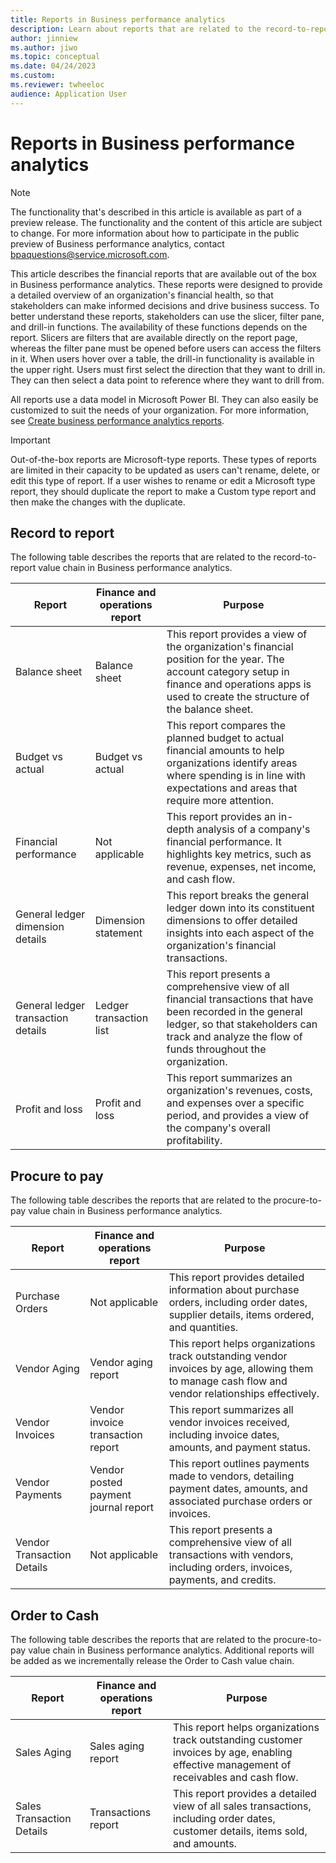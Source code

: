 ```yaml
---
title: Reports in Business performance analytics
description: Learn about reports that are related to the record-to-report value chain in business performance analytics, including a table outlining various aspects of reports.
author: jinniew
ms.author: jiwo
ms.topic: conceptual
ms.date: 04/24/2023
ms.custom:
ms.reviewer: twheeloc 
audience: Application User
---
```


# Reports in Business performance analytics

> [!NOTE]
> The functionality that's described in this article is available as part of a preview release. The functionality and the content of this article are subject to change. For more information about how to participate in the public preview of Business performance analytics, contact <bpaquestions@service.microsoft.com>.

This article describes the financial reports that are available out of the box in Business performance analytics. These reports were designed to provide a detailed overview of an organization's financial health, so that stakeholders can make informed decisions and drive business success. To better understand these reports, stakeholders can use the slicer, filter pane, and drill-in functions. The availability of these functions depends on the report. Slicers are filters that are available directly on the report page, whereas the filter pane must be opened before users can access the filters in it. When users hover over a table, the drill-in functionality is available in the upper right. Users must first select the direction that they want to drill in. They can then select a data point to reference where they want to drill from.

All reports use a data model in Microsoft Power BI. They can also easily be customized to suit the needs of your organization. For more information, see [Create business performance analytics reports](how-to-create-and-edit-reports.md).

> [!Important]
> Out-of-the-box reports are Microsoft-type reports. These types of reports are limited in their capacity to be updated as users can't rename, delete, or edit this type of report. If a user wishes to rename or edit a Microsoft type report, they should duplicate the report to make a Custom type report and then make the changes with the duplicate.

## Record to report

The following table describes the reports that are related to the record-to-report value chain in Business performance analytics.

| Report                             | Finance and operations report | Purpose |
| ---------------------------------- | ----------------------------- | ------- |
| Balance sheet                      | Balance sheet                 | This report provides a view of the organization's financial position for the year. The account category setup in finance and operations apps is used to create the structure of the balance sheet. |
| Budget vs actual                   | Budget vs actual              | This report compares the planned budget to actual financial amounts to help organizations identify areas where spending is in line with expectations and areas that require more attention. |
| Financial performance              | Not applicable                | This report provides an in-depth analysis of a company's financial performance. It highlights key metrics, such as revenue, expenses, net income, and cash flow. |
| General ledger dimension details   | Dimension statement           | This report breaks the general ledger down into its constituent dimensions to offer detailed insights into each aspect of the organization's financial transactions. |
| General ledger transaction details | Ledger transaction list       | This report presents a comprehensive view of all financial transactions that have been recorded in the general ledger, so that stakeholders can track and analyze the flow of funds throughout the organization. |
| Profit and loss                    | Profit and loss               | This report summarizes an organization's revenues, costs, and expenses over a specific period, and provides a view of the company's overall profitability. |

## Procure to pay

The following table describes the reports that are related to the procure-to-pay value chain in Business performance analytics.

| Report                    | Finance and operations report | Purpose                                                                                                                         |
| ------------------------- | ----------------------------- | ------------------------------------------------------------------------------------------------------------------------------- |
| Purchase Orders           | Not applicable        | This report provides detailed information about purchase orders, including order dates, supplier details, items ordered, and quantities.   |
| Vendor Aging              | Vendor aging report           | This report helps organizations track outstanding vendor invoices by age, allowing them to manage cash flow and vendor relationships effectively. |
| Vendor Invoices           | Vendor invoice transaction report         | This report summarizes all vendor invoices received, including invoice dates, amounts, and payment status.                                   |
| Vendor Payments           | Vendor posted payment journal report         | This report outlines payments made to vendors, detailing payment dates, amounts, and associated purchase orders or invoices.                  |
| Vendor Transaction Details| Not applicable       | This report presents a comprehensive view of all transactions with vendors, including orders, invoices, payments, and credits.              |

## Order to Cash

The following table describes the reports that are related to the procure-to-pay value chain in Business performance analytics. Additional reports will be added as we incrementally release the Order to Cash value chain.

| Report                   | Finance and operations report | Purpose                                                                                                                     |
| ------------------------ | ----------------------------- | --------------------------------------------------------------------------------------------------------------------------- |
| Sales Aging              | Sales aging report            | This report helps organizations track outstanding customer invoices by age, enabling effective management of receivables and cash flow. |
| Sales Transaction Details| Transactions report        | This report provides a detailed view of all sales transactions, including order dates, customer details, items sold, and amounts.        |


